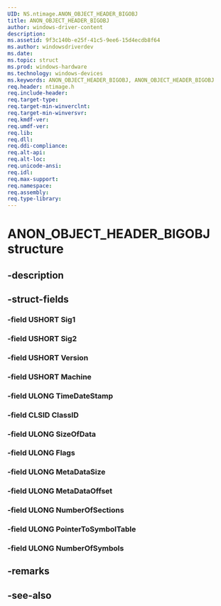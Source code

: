 ```yaml
---
UID: NS.ntimage.ANON_OBJECT_HEADER_BIGOBJ
title: ANON_OBJECT_HEADER_BIGOBJ
author: windows-driver-content
description: 
ms.assetid: 9f3c140b-e25f-41c5-9ee6-15d4ecdb8f64
ms.author: windowsdriverdev
ms.date: 
ms.topic: struct
ms.prod: windows-hardware
ms.technology: windows-devices
ms.keywords: ANON_OBJECT_HEADER_BIGOBJ, ANON_OBJECT_HEADER_BIGOBJ
req.header: ntimage.h
req.include-header:
req.target-type:
req.target-min-winverclnt:
req.target-min-winversvr:
req.kmdf-ver:
req.umdf-ver:
req.lib:
req.dll:
req.ddi-compliance:
req.alt-api:
req.alt-loc:
req.unicode-ansi:
req.idl:
req.max-support:
req.namespace:
req.assembly:
req.type-library:
---
```


# ANON_OBJECT_HEADER_BIGOBJ structure

## -description



## -struct-fields

### -field USHORT Sig1			
 	
### -field USHORT Sig2			
 	
### -field USHORT Version			
 	
### -field USHORT Machine			
 	
### -field ULONG TimeDateStamp			
 	
### -field CLSID ClassID			
 	
### -field ULONG SizeOfData			
 	
### -field ULONG Flags			
 	
### -field ULONG MetaDataSize			
 	
### -field ULONG MetaDataOffset			
 	
### -field ULONG NumberOfSections			
 	
### -field ULONG PointerToSymbolTable			
 	
### -field ULONG NumberOfSymbols			
 	
## -remarks

## -see-also